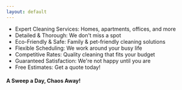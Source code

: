 ```yaml
---
layout: default
---
```


*   Expert Cleaning Services: Homes, apartments, offices, and more
*   Detailed & Thorough: We don't miss a spot
*   Eco-Friendly & Safe: Family & pet-friendly cleaning solutions
*   Flexible Scheduling: We work around your busy life
*   Competitive Rates: Quality cleaning that fits your budget
*   Guaranteed Satisfaction: We're not happy until you are
*   Free Estimates: Get a quote today!

#### A Sweep a Day, Chaos Away!